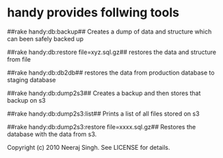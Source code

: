 # handy provides follwing tools

##rake handy:db:backup##
Creates a dump of data and structure which can been safely backed up

##rake handy:db:restore file=xyz.sql.gz##
restores the data and structure from file 

##rake handy:db:db2db##
restores the data from production database to staging database
 
##rake handy:db:dump2s3##
Creates a backup and then stores that backup on s3

##rake handy:db:dump2s3:list##
Prints a list of all files stored on s3

##rake handy:db:dump2s3:restore file=xxxx.sql.gz##
Restores the database with the data from s3. 


Copyright (c) 2010 Neeraj Singh. See LICENSE for details.
